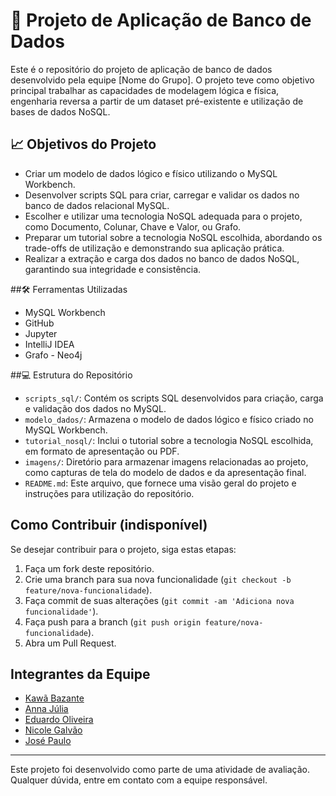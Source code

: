 # 📄 Projeto de Aplicação de Banco de Dados

Este é o repositório do projeto de aplicação de banco de dados desenvolvido pela equipe [Nome do Grupo]. O projeto teve como objetivo principal trabalhar as capacidades de modelagem lógica e física, engenharia reversa a partir de um dataset pré-existente e utilização de bases de dados NoSQL.

## 📈 Objetivos do Projeto

- Criar um modelo de dados lógico e físico utilizando o MySQL Workbench.
- Desenvolver scripts SQL para criar, carregar e validar os dados no banco de dados relacional MySQL.
- Escolher e utilizar uma tecnologia NoSQL adequada para o projeto, como Documento, Colunar, Chave e Valor, ou Grafo.
- Preparar um tutorial sobre a tecnologia NoSQL escolhida, abordando os trade-offs de utilização e demonstrando sua aplicação prática.
- Realizar a extração e carga dos dados no banco de dados NoSQL, garantindo sua integridade e consistência.

##🛠️ Ferramentas Utilizadas

- MySQL Workbench
- GitHub
- Jupyter
- IntelliJ IDEA
- Grafo - Neo4j

##💻 Estrutura do Repositório

- `scripts_sql/`: Contém os scripts SQL desenvolvidos para criação, carga e validação dos dados no MySQL.
- `modelo_dados/`: Armazena o modelo de dados lógico e físico criado no MySQL Workbench.
- `tutorial_nosql/`: Inclui o tutorial sobre a tecnologia NoSQL escolhida, em formato de apresentação ou PDF.
- `imagens/`: Diretório para armazenar imagens relacionadas ao projeto, como capturas de tela do modelo de dados e da apresentação final.
- `README.md`: Este arquivo, que fornece uma visão geral do projeto e instruções para utilização do repositório.

## Como Contribuir (indisponível)

Se desejar contribuir para o projeto, siga estas etapas:
1. Faça um fork deste repositório.
2. Crie uma branch para sua nova funcionalidade (`git checkout -b feature/nova-funcionalidade`).
3. Faça commit de suas alterações (`git commit -am 'Adiciona nova funcionalidade'`).
4. Faça push para a branch (`git push origin feature/nova-funcionalidade`).
5. Abra um Pull Request.

## Integrantes da Equipe

- [Kawã Bazante](link_para_perfil_github)
- [Anna Júlia](link_para_perfil_github)
- [Eduardo Oliveira](link_para_perfil_github)
- [Nicole Galvão](link_para_perfil_github)
- [José Paulo](link_para_perfil_github)

---

Este projeto foi desenvolvido como parte de uma atividade de avaliação. Qualquer dúvida, entre em contato com a equipe responsável.

